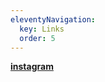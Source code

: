 ```yaml
---
eleventyNavigation:
  key: Links
  order: 5
---
```

[**instagram**](https://www.instagram.com/nervousgh0st)